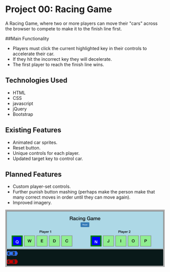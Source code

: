 # Project 00: Racing Game
A Racing Game, where two or more players can move their "cars" across the browser to compete to make it to the finish line first.

##Main Functionality
* Players must click the current highlighted key in their controls to accelerate their car.
* If they hit the incorrect key they will decelerate.
* The first player to reach the finish line wins.

## Technologies Used

* HTML
* CSS
* javascript
* jQuery
* Bootstrap

## Existing Features

* Animated car sprites.
* Reset button.
* Unique controls for each player.
* Updated target key to control car.

## Planned Features

* Custom player-set controls.
* Further punish button mashing (perhaps make the person make that many correct moves in order until they can move again).
* Improved imagery.

<img src="screen_shot.png">
